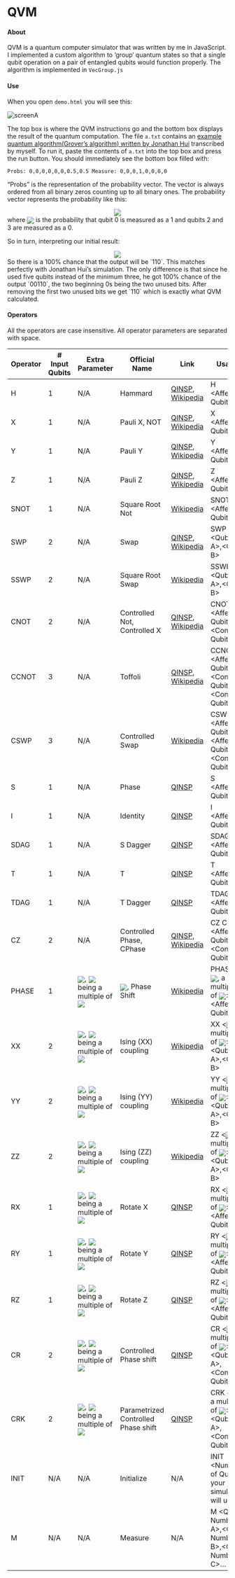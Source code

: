 # QVM

#### About

QVM is a quantum computer simulator that was written by me in JavaScript. I implemented a custom algorithm to ‘group‘ quantum states so that a single qubit operation on a pair of entangled qubits would function properly. The algorithm is implemented in `VecGroup.js`

#### Use

When you open `demo.html` you will see this:

![screenA](img/screenA.png)



The top box is where the QVM instructions go and the bottom box displays the result of the quantum computation. The file `a.txt` contains an [example quantum algorithm(Grover’s algorithm) written by Jonathan Hui](https://medium.com/@jonathan_hui/qc-grovers-algorithm-cd81e61cf248) transcribed by myself. To run it, paste the contents of `a.txt` into the top box and press the run button. You should immediately see the bottom box filled with:

`Probs: 0,0,0,0,0,0,0.5,0.5
Measure: 0,0,0,1,0,0,0,0`

“Probs” is the representation of the probability vector. The vector is always ordered from all binary zeros counting up to all binary ones. The probability vector represents the probability like this:
<div align="center" valign="middle" style="text-align:center"><img src="img/readme.LaTexExport5.png"></div>
where <img valign="middle" src="img/readme.LaTexExport0.png"> is the probability that qubit 0 is measured as a 1 and qubits 2 and 3 are measured as a 0.

So in turn, interpreting our initial result:
<div align="center" valign="middle" style="text-align:center"><img src="img/readme.LaTexExport6.png"></div>
So there is a 100% chance that the output will be `110`. This matches perfectly with Jonathan Hui’s simulation. The only difference is that since he used five qubits instead of the minimum three, he got 100% chance of the output `00110`, the two beginning 0s being the two unused bits. After removing the first two unused bits we get `110` which is exactly what QVM calculated.

#### Operators

All the operators are case insensitive. All operator parameters are separated with space.

| Operator | \# Input Qubits | Extra Parameter                              | Official Name                       | Link                                                         | Usage                                                        | Example      |
| -------- | --------------- | -------------------------------------------- | ----------------------------------- | ------------------------------------------------------------ | ------------------------------------------------------------ | ------------ |
| H        | 1               | N/A                                          | Hammard                             | [QINSP](https://www.quantum-inspire.com/kbase/hadamard/), [Wikipedia](https://en.wikipedia.org/wiki/Quantum_logic_gate#Hadamard_(H)_gate) | H \<Affected Qubit\>                                         | H 0          |
| X        | 1               | N/A                                          | Pauli X, NOT                        | [QINSP](https://www.quantum-inspire.com/kbase/pauli-x/), [Wikipedia](https://en.wikipedia.org/wiki/Quantum_logic_gate#Pauli-X_gate) | X \<Affected Qubit\>                                         | X 0          |
| Y        | 1               | N/A                                          | Pauli Y                             | [QINSP](https://www.quantum-inspire.com/kbase/pauli-y/), [Wikipedia](https://en.wikipedia.org/wiki/Quantum_logic_gate#Pauli-Y_gate) | Y \<Affected Qubit\>                                         | Y 0          |
| Z        | 1               | N/A                                          | Pauli Z                             | [QINSP](https://www.quantum-inspire.com/kbase/pauli-z/), [Wikipedia](https://en.wikipedia.org/wiki/Quantum_logic_gate#Pauli-Z_('%22%60UNIQ--postMath-00000022-QINU%60%22')_gate) | Z \<Affected Qubit\>                                         | Z 0          |
| SNOT     | 1               | N/A                                          | Square Root Not                     | [Wikipedia](https://en.wikipedia.org/wiki/Quantum_logic_gate#Square_root_of_NOT_gate_(%E2%88%9ANOT)) | SNOT \<Affected Qubit\>                                      | SNOT 0       |
| SWP      | 2               | N/A                                          | Swap                                | [QINSP](https://www.quantum-inspire.com/kbase/swap/), [Wikipedia](https://en.wikipedia.org/wiki/Quantum_logic_gate#Swap_(SWAP)_gate) | SWP \<Qubit A\>,\<Qubit B\>                                  | SWP 0,1      |
| SSWP     | 2               | N/A                                          | Square Root Swap                    | [Wikipedia](https://en.wikipedia.org/wiki/Quantum_logic_gate#Square_root_of_Swap_gate_(%E2%88%9ASWAP)) | SSWP \<Qubit A\>,\<Qubit B\>                                 | SSWP 0,1     |
| CNOT     | 2               | N/A                                          | Controlled Not, Controlled X        | [QINSP](https://www.quantum-inspire.com/kbase/cnot/), [Wikipedia](https://en.wikipedia.org/wiki/Quantum_logic_gate#Controlled_(cX_cY_cZ)_gates) | CNOT \<Affected Qubit A\>,\<Control Qubit B\>                | CNOT 1,0     |
| CCNOT    | 3               | N/A                                          | Toffoli                             | [QINSP](https://www.quantum-inspire.com/kbase/toffoli/), [Wikipedia](https://en.wikipedia.org/wiki/Quantum_logic_gate#Toffoli_(CCNOT)_gate) | CCNOT \<Affected Qubit A\>,\<Control Qubit B\>,\<Control Qubit C\> | CCNOT 2,1,0  |
| CSWP     | 3               | N/A                                          | Controlled Swap                     | [Wikipedia](https://en.wikipedia.org/wiki/Quantum_logic_gate#Fredkin_(CSWAP)_gate) | CSWP \<Affected Qubit A\>,\<Affected Qubit B\>,\<Control Qubit C\> | CSWP 2,1,0   |
| S        | 1               | N/A                                          | Phase                               | [QINSP](https://www.quantum-inspire.com/kbase/s-gate/)       | S \<Affected Qubit\>                                         | S 0          |
| I        | 1               | N/A                                          | Identity                            | [QINSP](https://www.quantum-inspire.com/kbase/identity-gate/) | I \<Affected Qubit\>                                         | I 0          |
| SDAG     | 1               | N/A                                          | S Dagger                            | [QINSP](https://www.quantum-inspire.com/kbase/s-dagger-gate/) | SDAG \<Affected Qubit\>                                      | SDAG 0       |
| T        | 1               | N/A                                          | T                                   | [QINSP](https://www.quantum-inspire.com/kbase/t-gate/)       | T \<Affected Qubit\>                                         | T 0          |
| TDAG     | 1               | N/A                                          | T Dagger                            | [QINSP](https://www.quantum-inspire.com/kbase/t-dagger-gate/) | TDAG \<Affected Qubit\>                                      | TDAG 0       |
| CZ       | 2               | N/A                                          | Controlled Phase, CPhase            | [QINSP](https://www.quantum-inspire.com/kbase/cz-gate/), [Wikipedia](https://en.wikipedia.org/wiki/Quantum_logic_gate#Controlled_(cX_cY_cZ)_gates) | CZ CNOT \<Affected Qubit A\>,\<Control Qubit B\>             | CZ 0,1       |
| PHASE    | 1               | <img valign="middle" src="img/readme.LaTexExport1.png">, <img valign="middle" src="img/readme.LaTexExport2.png"> being a multiple of <img valign="middle" src="img/readme.LaTexExport3.png"> | <img valign="middle" src="img/readme.LaTexExport4.png">, Phase Shift             | [Wikipedia](https://en.wikipedia.org/wiki/Quantum_logic_gate#Phase_shift_('%22%60UNIQ--postMath-00000032-QINU%60%22')_gates) | PHASE \<<img valign="middle" src="img/readme.LaTexExport2.png">, a multiple of <img valign="middle" src="img/readme.LaTexExport3.png">\> \<Affected Qubit A\>      | PHASE .25  0 |
| XX       | 2               | <img valign="middle" src="img/readme.LaTexExport1.png">, <img valign="middle" src="img/readme.LaTexExport2.png"> being a multiple of <img valign="middle" src="img/readme.LaTexExport3.png"> | Ising (XX) coupling                 | [Wikipedia](https://en.wikipedia.org/wiki/Quantum_logic_gate#Ising_(XX)_coupling_gate) | XX \<<img valign="middle" src="img/readme.LaTexExport2.png">, a multiple of <img valign="middle" src="img/readme.LaTexExport3.png">\> \<Qubit A\>,\<Qubit B\>      | XX .25 0,1   |
| YY       | 2               | <img valign="middle" src="img/readme.LaTexExport1.png">, <img valign="middle" src="img/readme.LaTexExport2.png"> being a multiple of <img valign="middle" src="img/readme.LaTexExport3.png"> | Ising (YY) coupling                 | [Wikipedia](https://en.wikipedia.org/wiki/Quantum_logic_gate#Ising_(XX)_coupling_gate) | YY \<<img valign="middle" src="img/readme.LaTexExport2.png">, a multiple of <img valign="middle" src="img/readme.LaTexExport3.png">\> \<Qubit A\>,\<Qubit B\>      | YY .25 0,1   |
| ZZ       | 2               | <img valign="middle" src="img/readme.LaTexExport1.png">, <img valign="middle" src="img/readme.LaTexExport2.png"> being a multiple of <img valign="middle" src="img/readme.LaTexExport3.png"> | Ising (ZZ) coupling                 | [Wikipedia](https://en.wikipedia.org/wiki/Quantum_logic_gate#Ising_(XX)_coupling_gate) | ZZ \<<img valign="middle" src="img/readme.LaTexExport2.png">, a multiple of <img valign="middle" src="img/readme.LaTexExport3.png">\> \<Qubit A\>,\<Qubit B\>      | ZZ .25 0,1   |
| RX       | 1               | <img valign="middle" src="img/readme.LaTexExport1.png">, <img valign="middle" src="img/readme.LaTexExport2.png"> being a multiple of <img valign="middle" src="img/readme.LaTexExport3.png"> | Rotate X                            | [QINSP](https://www.quantum-inspire.com/kbase/rx-gate/)      | RX \<<img valign="middle" src="img/readme.LaTexExport2.png">, a multiple of <img valign="middle" src="img/readme.LaTexExport3.png">\> \<Affected Qubit A\>         | RX .25 0     |
| RY       | 1               | <img valign="middle" src="img/readme.LaTexExport1.png">, <img valign="middle" src="img/readme.LaTexExport2.png"> being a multiple of <img valign="middle" src="img/readme.LaTexExport3.png"> | Rotate Y                            | [QINSP](https://www.quantum-inspire.com/kbase/ry-gate/)      | RY \<<img valign="middle" src="img/readme.LaTexExport2.png">, a multiple of <img valign="middle" src="img/readme.LaTexExport3.png">\> \<Affected Qubit A\>         | RY .25 0     |
| RZ       | 1               | <img valign="middle" src="img/readme.LaTexExport1.png">, <img valign="middle" src="img/readme.LaTexExport2.png"> being a multiple of <img valign="middle" src="img/readme.LaTexExport3.png"> | Rotate Z                            | [QINSP](https://www.quantum-inspire.com/kbase/rz-gate/)      | RZ \<<img valign="middle" src="img/readme.LaTexExport2.png">, a multiple of <img valign="middle" src="img/readme.LaTexExport3.png">\> \<Affected Qubit A\>         | RZ .25 0     |
| CR       | 2               | <img valign="middle" src="img/readme.LaTexExport1.png">, <img valign="middle" src="img/readme.LaTexExport2.png"> being a multiple of <img valign="middle" src="img/readme.LaTexExport3.png"> | Controlled Phase shift              | [QINSP](https://www.quantum-inspire.com/kbase/cr-gate/)      | CR \<<img valign="middle" src="img/readme.LaTexExport2.png">, a multiple of <img valign="middle" src="img/readme.LaTexExport3.png">\> \<Qubit A\>,\<Control Qubit B\> | CR .25 0,1   |
| CRK      | 2               | <img valign="middle" src="img/readme.LaTexExport1.png">, <img valign="middle" src="img/readme.LaTexExport2.png"> being a multiple of <img valign="middle" src="img/readme.LaTexExport3.png"> | Parametrized Controlled Phase shift | [QINSP](https://www.quantum-inspire.com/kbase/crk-gate/)     | CRK \<<img valign="middle" src="img/readme.LaTexExport2.png">, a multiple of <img valign="middle" src="img/readme.LaTexExport3.png">\> \<Qubit A\>,\<Control Qubit B\> | CR .25 0,1   |
| INIT     | N/A             | N/A                                          | Initialize                          | N/A                                                          | INIT \<Number of Qubits your simulation will use\>           | INIT 1       |
| M        | N/A             | N/A                                          | Measure                             | N/A                                                          | M \<Qubit Number A\>,\<Qubit Number B\>,\<Qubit Number C\>…  | M 0          |

